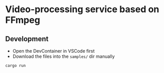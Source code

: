 # Video-processing service based on FFmpeg

## Development

* Open the DevContainer in VSCode first
* Download the files into the `samples/` dir manually

```
cargo run
```
